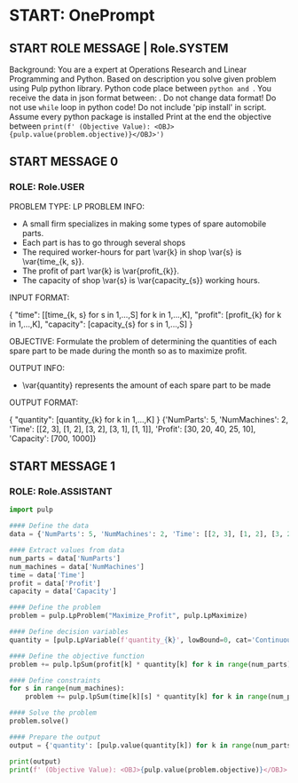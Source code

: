 # START: OnePrompt 
## START ROLE MESSAGE | Role.SYSTEM 
Background: You are a expert at Operations Research and Linear Programming and Python. Based on description you solve given problem using Pulp python library. Python code place between ```python and ```. You receive the data in json format between: <DATA></DATA>. Do not change data format! Do not use `while` loop in python code! Do not include 'pip install' in script. Assume every python package is installed Print at the end the objective between <OBJ></OBJ> `print(f' (Objective Value): <OBJ>{pulp.value(problem.objective)}</OBJ>')`  
## START MESSAGE 0 
### ROLE: Role.USER
<DESCRIPTION>
PROBLEM TYPE: LP
PROBLEM INFO:

- A small firm specializes in making some types of spare automobile parts. 
- Each part is has to go through several shops 
- The required worker-hours for part \var{k} in shop \var{s} is \var{time_{k, s}}.
- The profit of part \var{k} is \var{profit_{k}}.
- The capacity of shop \var{s} is \var{capacity_{s}} working hours.

INPUT FORMAT:

{
	"time": [[time_{k, s} for s in 1,...,S] for k in 1,...,K],
	"profit": [profit_{k} for k in 1,...,K],
	"capacity": [capacity_{s} for s in 1,...,S]
}


OBJECTIVE: Formulate the problem of determining the quantities of each spare part to be made during the month so as to maximize profit.

OUTPUT INFO:

- \var{quantity} represents the amount of each spare part to be made

OUTPUT FORMAT:

{
	"quantity": [quantity_{k} for k in 1,...,K]
}
</DESCRIPTION>
<DATA>
{'NumParts': 5, 'NumMachines': 2, 'Time': [[2, 3], [1, 2], [3, 2], [3, 1], [1, 1]], 'Profit': [30, 20, 40, 25, 10], 'Capacity': [700, 1000]}</DATA>


## START MESSAGE 1 
### ROLE: Role.ASSISTANT
```python
import pulp

#### Define the data
data = {'NumParts': 5, 'NumMachines': 2, 'Time': [[2, 3], [1, 2], [3, 2], [3, 1], [1, 1]], 'Profit': [30, 20, 40, 25, 10], 'Capacity': [700, 1000]}

#### Extract values from data
num_parts = data['NumParts']
num_machines = data['NumMachines']
time = data['Time']
profit = data['Profit']
capacity = data['Capacity']

#### Define the problem
problem = pulp.LpProblem("Maximize_Profit", pulp.LpMaximize)

#### Define decision variables
quantity = [pulp.LpVariable(f'quantity_{k}', lowBound=0, cat='Continuous') for k in range(num_parts)]

#### Define the objective function
problem += pulp.lpSum(profit[k] * quantity[k] for k in range(num_parts)), "Total_Profit"

#### Define constraints
for s in range(num_machines):
    problem += pulp.lpSum(time[k][s] * quantity[k] for k in range(num_parts)) <= capacity[s], f"Capacity_Constraint_{s}"

#### Solve the problem
problem.solve()

#### Prepare the output
output = {'quantity': [pulp.value(quantity[k]) for k in range(num_parts)]}

print(output)
print(f' (Objective Value): <OBJ>{pulp.value(problem.objective)}</OBJ>')
```

